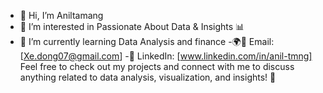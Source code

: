 - 👋 Hi, I’m Aniltamang
- 👀 I’m interested in Passionate About Data & Insights 📊
- 🌱 I’m currently learning Data Analysis and finance
-🌍📧 Email: [Xe.dong07@gmail.com]
-💼 LinkedIn: [www.linkedin.com/in/anil-tmng]
Feel free to check out my projects and connect with me to discuss anything related to data analysis, visualization, and insights! 🚀

<!---
Aniltamang07/Aniltamang07 is a ✨ special ✨ repository because its `README.md` (this file) appears on your GitHub profile.
You can click the Preview link to take a look at your changes.
--->
